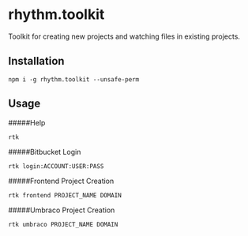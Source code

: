 rhythm.toolkit
==============

Toolkit for creating new projects and watching files in existing projects.


## Installation

    npm i -g rhythm.toolkit --unsafe-perm
    
    
## Usage

#####Help

	rtk

#####Bitbucket Login

    rtk login:ACCOUNT:USER:PASS
    
#####Frontend Project Creation

	rtk frontend PROJECT_NAME DOMAIN
	
#####Umbraco Project Creation

	rtk umbraco PROJECT_NAME DOMAIN